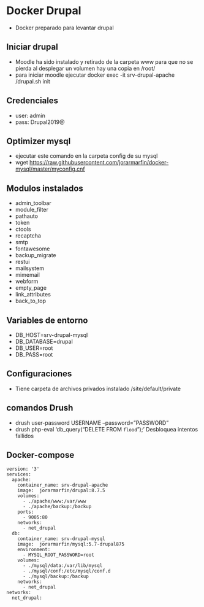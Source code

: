 # Docker Drupal

* Docker preparado para levantar drupal

## Iniciar drupal
* Moodle ha sido instalado y retirado de la carpeta www para que no se pierda al desplegar un volumen hay una copia en /root/
* para iniciar moodle ejecutar docker exec -it srv-drupal-apache /drupal.sh init

## Credenciales
* user: admin
* pass: Drupal2019@

## Optimizer mysql
* ejecutar este comando en la carpeta config de su mysql
* wget https://raw.githubusercontent.com/jorarmarfin/docker-mysql/master/myconfig.cnf

## Modulos instalados
* admin_toolbar
* module_filter
* pathauto
* token
* ctools
* recaptcha
* smtp
* fontawesome
* backup_migrate
* restui
* mailsystem
* mimemail
* webform
* empty_page
* link_attributes
* back_to_top

## Variables de entorno
* DB_HOST=srv-drupal-mysql
* DB_DATABASE=drupal
* DB_USER=root
* DB_PASS=root

## Configuraciones
- Tiene carpeta de archivos privados instalado /site/default/private

## comandos Drush
* drush user-password USERNAME –password=”PASSWORD”
* drush php-eval ‘db_query(“DELETE FROM `flood`”);’ Desbloquea intentos fallidos

## Docker-compose
~~~~
version: '3'
services:
  apache:
    container_name: srv-drupal-apache
    image:  jorarmarfin/drupal:8.7.5
    volumes:
      - ./apache/www:/var/www
      - ./apache/backup:/backup
    ports:
      - 9005:80
    networks:
      - net_drupal
  db:
    container_name: srv-drupal-mysql
    image:  jorarmarfin/mysql:5.7-drupal875
    environment:
      - MYSQL_ROOT_PASSWORD=root
    volumes:
      - ./mysql/data:/var/lib/mysql
      - ./mysql/conf:/etc/mysql/conf.d
      - ./mysql/backup:/backup
    networks:
      - net_drupal
networks:
  net_drupal:
~~~~